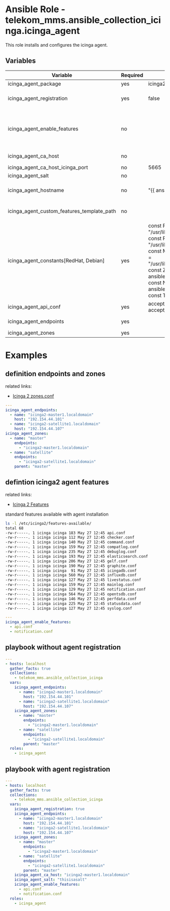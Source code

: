 # Ansible Role - telekom_mms.ansible_collection_icinga.icinga_agent

This role installs and configures the icinga agent.
## Variables

| Variable                                   | Required | Default                | Description
|--------------------------------------------|----------|------------------------|------------
| icinga_agent_package | yes | icinga2 | installs icinga2 package
| icinga_agent_registration | yes | false | used to register your installed icinga agent against your icinga master
| icinga_agent_enable_features | no | | config files for extra features you can use along with icinga. If you add for example api.conf to the variable the feature will be active in your icinga instance
| icinga_agent_ca_host | no | | your master instance (f.e: master0-example.de)
| icinga_agent_ca_host_icinga_port | no | 5665 | Icinga agent port
| icinga_agent_salt | no | | used to hash password
| icinga_agent_hostname | no | "{{ ansible_hostname }}" | define hostname (use `ansible_fqdn` for icinga satellites)
| icinga_agent_custom_features_template_path | no | | define custom feature file (f.e. {{ playbook_dir }}/icinga_custom_templates/*)
| icinga_agent_constants[RedHat, Debian] | yes | const PluginDir = "/usr/lib64/nagios/plugins"<br> const PluginContribDir = "/usr/lib64/nagios/plugins"<br> const ManubulonPluginDir = "/usr/lib64/nagios/plugins"<br> const ZoneName = "{{ ansible_hostname }}"<br> const NodeName = "{{ ansible_hostname }}"<br> const TicketSalt = "" | define content for config file constants.conf, depending on the OS family |
| icinga_agent_api_conf | yes | accept_config = true<br>accept_commands = true | define content for feature file api.conf |
| icinga_agent_endpoints | yes | | define icinga agent endpoint in zones.conf
| icinga_agent_zones | yes | | define zones in zones.conf


# Examples
## definition endpoints and zones

related links:
* [Icinga 2 zones.conf](https://icinga.com/docs/icinga-2/latest/doc/04-configuration/#zonesconf)

```yaml
---
icinga_agent_endpoints:
  - name: "icinga2-master1.localdomain"
    host: "192.154.44.101"
  - name: "icinga2-satellite1.localdomain"
    host: "192.154.44.107"
icinga_agent_zones:
  - name: "master"
    endpoints:
      - "icinga2-master1.localdomain"
  - name: "satellite"
    endpoints:
      - "icinga2-satellite1.localdomain"
    parent: "master"
```

## defintion icinga2 agent features

related links:
* [Icinga 2 Features](https://icinga.com/docs/icinga-2/latest/doc/14-features/)

standard features available with agent installation

```bash
ls -l /etc/icinga2/features-available/
total 68
-rw-r-----. 1 icinga icinga 183 May 27 12:45 api.conf
-rw-r-----. 1 icinga icinga 112 May 27 12:45 checker.conf
-rw-r-----. 1 icinga icinga 140 May 27 12:45 command.conf
-rw-r-----. 1 icinga icinga 159 May 27 12:45 compatlog.conf
-rw-r-----. 1 icinga icinga 235 May 27 12:45 debuglog.conf
-rw-r-----. 1 icinga icinga 193 May 27 12:45 elasticsearch.conf
-rw-r-----. 1 icinga icinga 206 May 27 12:45 gelf.conf
-rw-r-----. 1 icinga icinga 190 May 27 12:45 graphite.conf
-rw-r-----. 1 icinga icinga  91 May 27 12:45 icingadb.conf
-rw-r-----. 1 icinga icinga 560 May 27 12:45 influxdb.conf
-rw-r-----. 1 icinga icinga 127 May 27 12:45 livestatus.conf
-rw-r-----. 1 icinga icinga 159 May 27 12:45 mainlog.conf
-rw-r-----. 1 icinga icinga 129 May 27 12:45 notification.conf
-rw-r-----. 1 icinga icinga 564 May 27 12:45 opentsdb.conf
-rw-r-----. 1 icinga icinga 146 May 27 12:45 perfdata.conf
-rw-r-----. 1 icinga icinga 225 May 27 12:45 statusdata.conf
-rw-r-----. 1 icinga icinga 127 May 27 12:45 syslog.conf
```

```yaml
---
icinga_agent_enable_features:
  - api.conf
  - notification.conf

```
## playbook without agent registration
```yaml
---
- hosts: localhost
  gather_facts: true
  collections:
    - telekom_mms.ansible_collection_icinga
  vars:
    icinga_agent_endpoints:
      - name: "icinga2-master1.localdomain"
        host: "192.154.44.101"
      - name: "icinga2-satellite1.localdomain"
        host: "192.154.44.107"
    icinga_agent_zones:
      - name: "master"
        endpoints:
          - "icinga2-master1.localdomain"
      - name: "satellite"
        endpoints:
          - "icinga2-satellite1.localdomain"
        parent: "master"
  roles:
    - icinga_agent

```
## playbook with agent registration
```yaml
---
- hosts: localhost
  gather_facts: true
  collections:
    - telekom_mms.ansible_collection_icinga
  vars:
    icinga_agent_registration: true
    icinga_agent_endpoints:
      - name: "icinga2-master1.localdomain"
        host: "192.154.44.101"
      - name: "icinga2-satellite1.localdomain"
        host: "192.154.44.107"
    icinga_agent_zones:
      - name: "master"
        endpoints:
          - "icinga2-master1.localdomain"
      - name: "satellite"
        endpoints:
          - "icinga2-satellite1.localdomain"
        parent: "master"
    icinga_agent_ca_host: "icinga2-master1.localdomain"
    icinga_agent_salt: "thisisasalt"
    icinga_agent_enable_features:
      - api.conf
      - notification.conf
  roles:
    - icinga_agent

```
